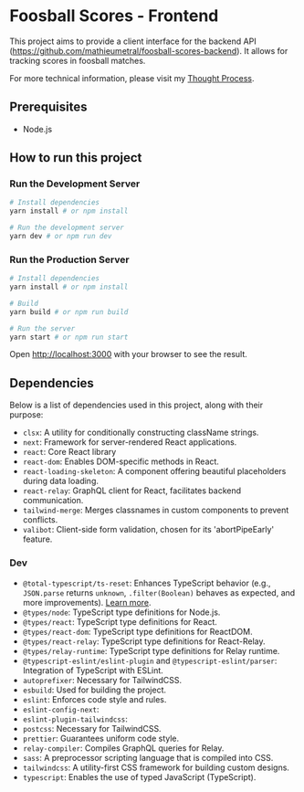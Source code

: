 # Foosball Scores - Frontend

This project aims to provide a client interface for the backend API (https://github.com/mathieumetral/foosball-scores-backend). It allows for tracking scores in foosball matches.

For more technical information, please visit my [Thought Process](https://github.com/mathieumetral/foosball-scores-frontend/blob/main/docs/thought-process.md).

## Prerequisites

- Node.js

## How to run this project

### Run the Development Server

```bash
# Install dependencies
yarn install # or npm install

# Run the development server
yarn dev # or npm run dev
```

### Run the Production Server

```bash
# Install dependencies
yarn install # or npm install

# Build
yarn build # or npm run build

# Run the server
yarn start # or npm run start
```

Open [http://localhost:3000](http://localhost:3000) with your browser to see the result.

## Dependencies

Below is a list of dependencies used in this project, along with their purpose:

- `clsx`: A utility for conditionally constructing className strings.
- `next`: Framework for server-rendered React applications.
- `react`: Core React library
- `react-dom`: Enables DOM-specific methods in React.
- `react-loading-skeleton`: A component offering beautiful placeholders during data loading.
- `react-relay`: GraphQL client for React, facilitates backend communication.
- `tailwind-merge`: Merges classnames in custom components to prevent conflicts.
- `valibot`: Client-side form validation, chosen for its 'abortPipeEarly' feature.

### Dev

- `@total-typescript/ts-reset`: Enhances TypeScript behavior (e.g., `JSON.parse` returns `unknown`, `.filter(Boolean)` behaves as expected, and more improvements). [Learn more](https://www.totaltypescript.com/ts-reset).
- `@types/node`: TypeScript type definitions for Node.js.
- `@types/react`: TypeScript type definitions for React.
- `@types/react-dom`: TypeScript type definitions for ReactDOM.
- `@types/react-relay`: TypeScript type definitions for React-Relay.
- `@types/relay-runtime`: TypeScript type definitions for Relay runtime.
- `@typescript-eslint/eslint-plugin` and `@typescript-eslint/parser`: Integration of TypeScript with ESLint.
- `autoprefixer`: Necessary for TailwindCSS.
- `esbuild`: Used for building the project.
- `eslint`: Enforces code style and rules.
- `eslint-config-next`: 
- `eslint-plugin-tailwindcss`:
- `postcss`: Necessary for TailwindCSS.
- `prettier`: Guarantees uniform code style.
- `relay-compiler`: Compiles GraphQL queries for Relay.
- `sass`: A preprocessor scripting language that is compiled into CSS.
- `tailwindcss`: A utility-first CSS framework for building custom designs.
- `typescript`: Enables the use of typed JavaScript (TypeScript).
